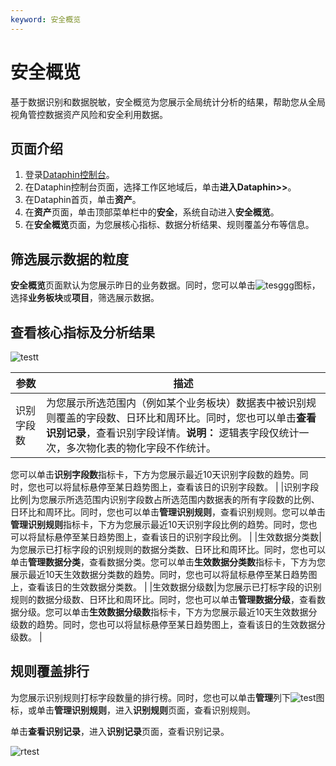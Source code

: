 ```yaml
---
keyword: 安全概览
---
```


# 安全概览

基于数据识别和数据脱敏，安全概览为您展示全局统计分析的结果，帮助您从全局视角管控数据资产风险和安全利用数据。

## 页面介绍

1.  登录[Dataphin控制台](https://dataphin.console.aliyun.com/workingArea)。
2.  在Dataphin控制台页面，选择工作区地域后，单击**进入Dataphin\>\>**。
3.  在Dataphin首页，单击**资产**。
4.  在**资产**页面，单击顶部菜单栏中的**安全**，系统自动进入**安全概览**。
5.  在**安全概览**页面，为您展核心指标、数据分析结果、规则覆盖分布等信息。

## 筛选展示数据的粒度

**安全概览**页面默认为您展示昨日的业务数据。同时，您可以单击![tesggg](https://static-aliyun-doc.oss-accelerate.aliyuncs.com/assets/img/zh-CN/3277559951/p143699.png)图标，选择**业务板块**或**项目**，筛选展示数据。

## 查看核心指标及分析结果

![testt](https://static-aliyun-doc.oss-accelerate.aliyuncs.com/assets/img/zh-CN/3277559951/p143703.png)

|参数|描述|
|--|--|
|识别字段数|为您展示所选范围内（例如某个业务板块）数据表中被识别规则覆盖的字段数、日环比和周环比。同时，您也可以单击**查看识别记录**，查看识别字段详情。**说明：** 逻辑表字段仅统计一次，多次物化表的物化字段不作统计。

您可以单击**识别字段数**指标卡，下方为您展示最近10天识别字段数的趋势。同时，您也可以将鼠标悬停至某日趋势图上，查看该日的识别字段数。 |
|识别字段比例|为您展示所选范围内识别字段数占所选范围内数据表的所有字段数的比例、日环比和周环比。同时，您也可以单击**管理识别规则**，查看识别规则。您可以单击**管理识别规则**指标卡，下方为您展示最近10天识别字段比例的趋势。同时，您也可以将鼠标悬停至某日趋势图上，查看该日的识别字段比例。 |
|生效数据分类数|为您展示已打标字段的识别规则的数据分类数、日环比和周环比。同时，您也可以单击**管理数据分类**，查看数据分类。您可以单击**生效数据分类数**指标卡，下方为您展示最近10天生效数据分类数的趋势。同时，您也可以将鼠标悬停至某日趋势图上，查看该日的生效数据分类数。 |
|生效数据分级数|为您展示已打标字段的识别规则的数据分级数、日环比和周环比。同时，您也可以单击**管理数据分级**，查看数据分级。您可以单击**生效数据分级数**指标卡，下方为您展示最近10天生效数据分级数的趋势。同时，您也可以将鼠标悬停至某日趋势图上，查看该日的生效数据分级数。 |

## 规则覆盖排行

为您展示识别规则打标字段数量的排行榜。同时，您也可以单击**管理**列下![test](https://static-aliyun-doc.oss-accelerate.aliyuncs.com/assets/img/zh-CN/3277559951/p143725.png)图标，或单击**管理识别规则**，进入**识别规则**页面，查看识别规则。

单击**查看识别记录**，进入**识别记录**页面，查看识别记录。

![rtest](https://static-aliyun-doc.oss-accelerate.aliyuncs.com/assets/img/zh-CN/3277559951/p143723.png)

